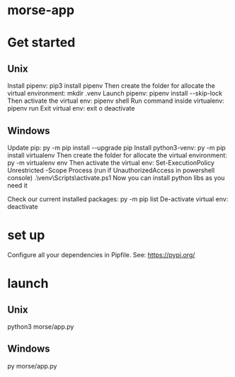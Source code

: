 # morse-app

# Get started

## Unix

Install pipenv:
pip3 install pipenv
Then create the folder for allocate the virtual environment:
mkdir .venv
Launch pipenv:
pipenv install --skip-lock
Then activate the virtual env:
pipenv shell
Run command inside virtualenv:
pipenv run
Exit virtual env:
exit o deactivate

## Windows

Update pip:
py -m pip install --upgrade pip
Install python3-venv:
py -m pip install virtualenv
Then create the folder for allocate the virtual environment:
py -m virtualenv env
Then activate the virtual env:
Set-ExecutionPolicy Unrestricted -Scope Process (run if UnauthorizedAccess in powershell console)
.\venv\Scripts\activate.ps1
Now you can install python libs as you need it

Check our current installed packages:
py -m pip list
De-activate virtual env:
deactivate

# set up

Configure all your dependencies in Pipfile.
See: https://pypi.org/

# launch

## Unix

python3 morse/app.py

## Windows

py morse/app.py
